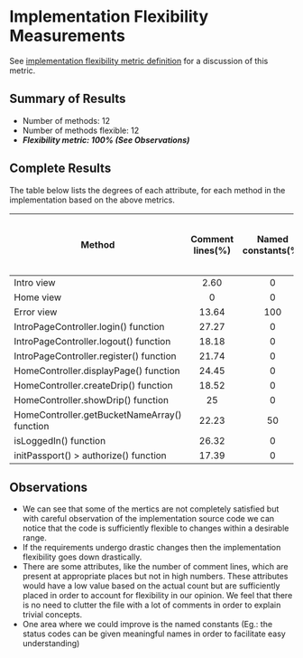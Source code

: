# Implementation Flexibility Measurements

See [implementation flexibility metric definition](../metric-definitions/implementation-flexibility-metric.md) for a discussion of this metric.


## Summary of Results

 * Number of methods: 12
 * Number of methods flexible: 12
 * ***Flexibility metric: 100% (See Observations)***

## Complete Results

The table below lists the degrees of each attribute, for each method in the implementation based on the above metrics.

Method | Comment lines(%) | Named constants(%) | Methods with unusual size(%) | Repeated code(%) | External variables(%) | Generic methods(%) | Variable and function names difficult to understand(%) | Flexibile?
--- | :---: | :---: | :---: | :---: | :---: | :---: | :---: | :---:
Intro view | 2.60 | 0 | 0 | 0 | 33.34 | 100 | 0 | Yes
Home view | 0 | 0 | 0 | 0 | 66.67 | 100 | 0 | Yes
Error view | 13.64 | 100 | 0 | 0 | 100 | 100 | 0 | Yes
IntroPageController.login() function | 27.27 | 0 | 0 | 0 | 100 | 100 | 0 | Yes
IntroPageController.logout() function | 18.18 | 0 | 0 | 0 | 100 | 100 | 0 | Yes
IntroPageController.register() function | 21.74 | 0 | 0 | 0 | 35.29 | 100 | 0 | Yes
HomeController.displayPage() function | 24.45 | 0 | 0 | 0 | 78.57 | 100 | 0 | Yes
HomeController.createDrip() function | 18.52 | 0 | 0 | 0 | 13.34 | 100 | 0 | Yes
HomeController.showDrip() function | 25 | 0 | 0 | 0 | 66.67 | 100 | 0 | Yes
HomeController.getBucketNameArray() function | 22.23 | 50 | 0 | 0 | 20 | 100 | 0 | Yes
isLoggedIn() function | 26.32 | 0 | 0 | 0 | 75 | 100 | 0 | Yes
initPassport() > authorize() function | 17.39 | 0 | 0 | 0 | 62.5 | 100 | 0 | Yes

## Observations

* We can see that some of the mertics are not completely satisfied but with careful observation of the implementation source code we can notice that the code is sufficiently flexible to changes within a desirable range.
* If the requirements undergo drastic changes then the implementation flexibility goes down drastically.
* There are some attributes, like the number of comment lines, which are present at appropriate places but not in high numbers. These attributes would have a low value based on the actual count but are sufficiently placed in order to account for flexibility in our opinion. We feel that there is no need to clutter the file with a lot of comments in order to explain trivial concepts.
* One area where we could improve is the named constants (Eg.: the status codes can be given meaningful names in order to facilitate easy understanding)
